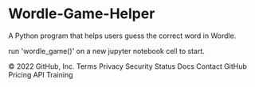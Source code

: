 # Wordle-Game-Helper
A Python program that helps users guess the correct word in Wordle.

run 'wordle_game()' on a new jupyter notebook cell to start.

© 2022 GitHub, Inc.
Terms
Privacy
Security
Status
Docs
Contact GitHub
Pricing
API
Training
